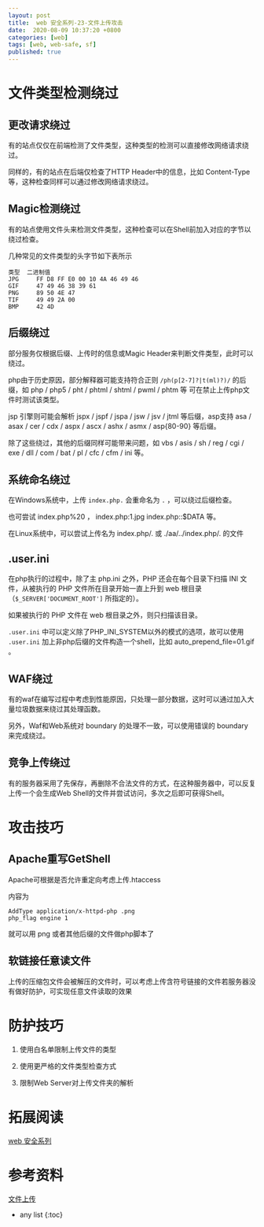 ```yaml
---
layout: post
title:  web 安全系列-23-文件上传攻击
date:  2020-08-09 10:37:20 +0800
categories: [web]
tags: [web, web-safe, sf]
published: true
---
```


# 文件类型检测绕过

## 更改请求绕过

有的站点仅仅在前端检测了文件类型，这种类型的检测可以直接修改网络请求绕过。

同样的，有的站点在后端仅检查了HTTP Header中的信息，比如 Content-Type 等，这种检查同样可以通过修改网络请求绕过。

## Magic检测绕过

有的站点使用文件头来检测文件类型，这种检查可以在Shell前加入对应的字节以绕过检查。

几种常见的文件类型的头字节如下表所示

```
类型	二进制值
JPG	    FF D8 FF E0 00 10 4A 46 49 46
GIF	    47 49 46 38 39 61
PNG	    89 50 4E 47
TIF	    49 49 2A 00
BMP	    42 4D
```

## 后缀绕过

部分服务仅根据后缀、上传时的信息或Magic Header来判断文件类型，此时可以绕过。

php由于历史原因，部分解释器可能支持符合正则 `/ph(p[2-7]?|t(ml)?)/` 的后缀，如 php / php5 / pht / phtml / shtml / pwml / phtm 等 可在禁止上传php文件时测试该类型。

jsp 引擎则可能会解析 jspx / jspf / jspa / jsw / jsv / jtml 等后缀，asp支持 asa / asax / cer / cdx / aspx / ascx / ashx / asmx / asp{80-90} 等后缀。

除了这些绕过，其他的后缀同样可能带来问题，如 vbs / asis / sh / reg / cgi / exe / dll / com / bat / pl / cfc / cfm / ini 等。

## 系统命名绕过

在Windows系统中，上传 `index.php.` 会重命名为 `.` ，可以绕过后缀检查。

也可尝试 index.php%20 ， index.php:1.jpg index.php::$DATA 等。

在Linux系统中，可以尝试上传名为 index.php/. 或 ./aa/../index.php/. 的文件

## .user.ini

在php执行的过程中，除了主 php.ini 之外，PHP 还会在每个目录下扫描 INI 文件，从被执行的 PHP 文件所在目录开始一直上升到 
web 根目录（`$_SERVER['DOCUMENT_ROOT']` 所指定的）。

如果被执行的 PHP 文件在 web 根目录之外，则只扫描该目录。 

`.user.ini` 中可以定义除了PHP_INI_SYSTEM以外的模式的选项，故可以使用 `.user.ini` 加上非php后缀的文件构造一个shell，比如 auto_prepend_file=01.gif 。

## WAF绕过

有的waf在编写过程中考虑到性能原因，只处理一部分数据，这时可以通过加入大量垃圾数据来绕过其处理函数。

另外，Waf和Web系统对 boundary 的处理不一致，可以使用错误的 boundary 来完成绕过。

## 竞争上传绕过

有的服务器采用了先保存，再删除不合法文件的方式，在这种服务器中，可以反复上传一个会生成Web Shell的文件并尝试访问，多次之后即可获得Shell。

# 攻击技巧

## Apache重写GetShell

Apache可根据是否允许重定向考虑上传.htaccess

内容为

```
AddType application/x-httpd-php .png
php_flag engine 1
```

就可以用 png 或者其他后缀的文件做php脚本了

## 软链接任意读文件

上传的压缩包文件会被解压的文件时，可以考虑上传含符号链接的文件若服务器没有做好防护，可实现任意文件读取的效果

# 防护技巧

1. 使用白名单限制上传文件的类型

2. 使用更严格的文件类型检查方式

3. 限制Web Server对上传文件夹的解析

# 拓展阅读  

[web 安全系列](https://houbb.github.io/2020/08/09/web-safe-00-overview)

# 参考资料

[文件上传](https://www.bookstack.cn/read/LyleMi-Learn-Web-Hacking/439548b798f1b33b.md)

* any list
{:toc}